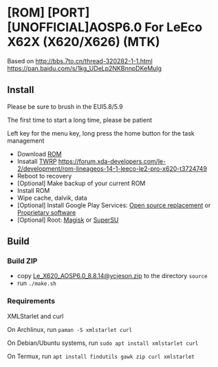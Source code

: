 # [ROM] [PORT] [UNOFFICIAL]AOSP6.0 For LeEco X62X (X620/X626) (MTK) 

Based on http://bbs.7to.cn/thread-320282-1-1.html https://pan.baidu.com/s/1kg_UDeLp2NKBnnpDKeMuIg

## Install

Please be sure to brush in the EUI5.8/5.9

The first time to start a long time, please be patient

Left key for the menu key, long press the home button for the task management

* Download [ROM](https://github.com/zaoqi/Le_X62X_AOSP6.0/releases)
* Insatall [TWRP](https://androidfilehost.com/?fid=962021903579492129) https://forum.xda-developers.com/le-2/development/rom-lineageos-14-1-leeco-le2-pro-x620-t3724749
* Reboot to recovery
* [Optional] Make backup of your current ROM
* Install ROM
* Wipe cache, dalvik, data
* [Optional] Install Google Play Services: [Open source replacement](https://gitlab.com/Nanolx/NanoDroid) or [Proprietary software](https://opengapps.org/)
* [Optional] Root: [Magisk](https://github.com/topjohnwu/Magisk) or [SuperSU](http://www.supersu.com/download)

## Build


### Build ZIP

* copy [Le_X620_AOSP6.0_8.8.14@ycjeson.zip](https://pan.baidu.com/s/1kg_UDeLp2NKBnnpDKeMuIg) to the directory `source`
* run `./make.sh`

### Requirements

XMLStarlet and curl

On Archlinux, run `paman -S xmlstarlet curl`

On Debian/Ubuntu systems, run `sudo apt install xmlstarlet curl`

On Termux, run `apt install findutils gawk zip curl xmlstarlet`
